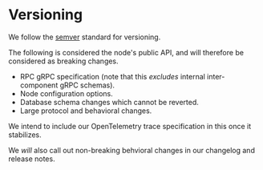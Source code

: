 # Versioning

We follow the [semver](https://semver.org/) standard for versioning.

The following is considered the node's public API, and will therefore be considered as breaking changes.

- RPC gRPC specification (note that this _excludes_ internal inter-component gRPC schemas).
- Node configuration options.
- Database schema changes which cannot be reverted.
- Large protocol and behavioral changes.

We intend to include our OpenTelemetry trace specification in this once it stabilizes.

We _will_ also call out non-breaking behvioral changes in our changelog and release notes.
